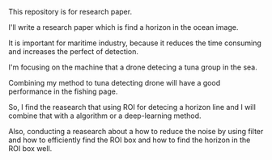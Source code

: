 This repository is for research paper.

I'll write a research paper which is find a horizon in the ocean image.

It is important for maritime industry, because it reduces the time consuming and increases the perfect of detection.

I'm focusing on the machine that a drone detecing a tuna group in the sea.

Combining my method to tuna detecting drone will have a good performance in the fishing page.

So, I find the reasearch that using ROI for detecing a horizon line and I will combine that with a algorithm or a deep-learning method.

Also, conducting a reasearch about a how to reduce the noise by using filter and how to efficiently find the ROI box and how to find the horizon in the ROI box well.
